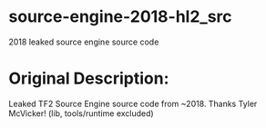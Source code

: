# source-engine-2018-hl2_src

2018 leaked source engine source code

# Original Description:
Leaked TF2 Source Engine source code from ~2018. Thanks Tyler McVicker! (lib, tools/runtime excluded)
